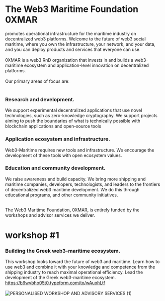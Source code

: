 # The Web3 Maritime Foundation 0XMAR
promotes operational infrastructure for the maritime industry on decentralized web3 platforms. Welcome to the future of web3 social maritime, where you own the infrastructure, your network, and your data, and you can deploy products and services that everyone can use.<br><br>
0XMAR is a web3 RnD organization that invests in and builds a web3-maritime ecosystem and application-level innovation on decentralized platforms. 
<br><br> Our primary areas of focus are:<br><br>

### Research and development. <br> 
We support experimental decentralized applications that use novel technologies, such as zero-knowledge cryptography. We support projects aiming to push the boundaries of what is technically possible with blockchain applications and open-source tools

### Application ecosystem and infrastructure.<br> 
Web3-Maritime requires new tools and infrastructure. We encourage the development of these tools with open ecosystem values.
### Education and community development.<br>
We raise awareness and build capacity. We bring more shipping and maritime companies, developers, technologists, and leaders to the frontiers of decentralized web3 maritime development. We do this through educational programs, and other community initiatives.<br> <br> 

The Web3 Maritime Foundation, 0XMAR, is entirely funded by the workshops and advisor services we deliver. 



# workshop #1
### Building the Greek web3-maritime ecosystem. 
This workshop looks toward the future of web3 and maritime. Learn how to use web3 and combine it with your knowledge and competence from the shipping industry to reach maximal operational efficiency. Lead the development of the Greek web3-maritime ecosystem.<br>
https://b6wvbho05t0.typeform.com/to/wAuohLtf <br><br>
![PERSONALISED WORKSHOP AND ADVISORY SERVICES (1)](https://user-images.githubusercontent.com/80890815/174136331-1e526214-85a9-4c39-9637-528bc089107c.png)
<br><br>





